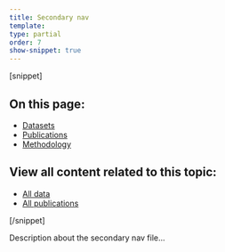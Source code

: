 ```yaml
---
title: Secondary nav
template:
type: partial
order: 7
show-snippet: true
---
```

[snippet]
<div class="nav-secondary-wrap">
    <div class="wrapper">
        <div class="col-wrap">
            <nav class="nav-secondary nav-secondary--border-right-lg col col--lg-half">
                <h2 class="nav-secondary__title">On this page:</h2>
                <ul class="nav-secondary__list">
                    <li class="nav-secondary__item"><a href="#datasets" class="js-scroll">Datasets</a></li>
                    <li class="nav-secondary__item"><a href="#publications" class="js-scroll">Publications</a></li>
                    <li class="nav-secondary__item"><a href="#methodology" class="js-scroll">Methodology</a></li>
                </ul>
            </nav>
            <nav class="nav-secondary col col--lg-half">
                <h2 class="nav-secondary__title">View all content related to this topic:</h2>
                <ul class="nav-secondary__list">
                    <li class="nav-secondary__item"><a href="/economy/environmentalaccounts/datalist">All data</a></li>
                    <li class="nav-secondary__item"><a href="/economy/environmentalaccounts/publications">All publications</a></li>
                </ul>
            </nav>
        </div>
    </div>
</div>
[/snippet]

Description about the secondary nav file...